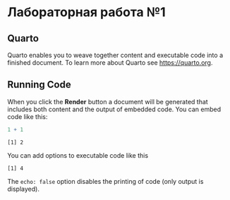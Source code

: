 Лабораторная работа №1
================

## Quarto

Quarto enables you to weave together content and executable code into a
finished document. To learn more about Quarto see <https://quarto.org>.

## Running Code

When you click the **Render** button a document will be generated that
includes both content and the output of embedded code. You can embed
code like this:

``` r
1 + 1
```

    [1] 2

You can add options to executable code like this

    [1] 4

The `echo: false` option disables the printing of code (only output is
displayed).
